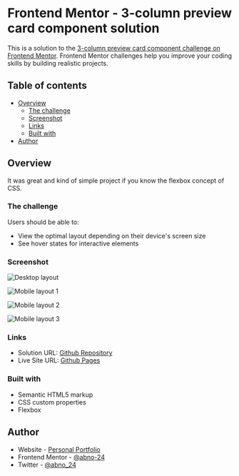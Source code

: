# Frontend Mentor - 3-column preview card component solution

This is a solution to the [3-column preview card component challenge on Frontend Mentor](https://www.frontendmentor.io/challenges/3column-preview-card-component-pH92eAR2-). Frontend Mentor challenges help you improve your coding skills by building realistic projects. 

## Table of contents

- [Overview](#overview)
  - [The challenge](#the-challenge)
  - [Screenshot](#screenshot)
  - [Links](#links)
  - [Built with](#built-with)
- [Author](#author)
## Overview
  It was great and kind of simple project if you know the flexbox concept of CSS.
### The challenge

Users should be able to:

- View the optimal layout depending on their device's screen size
- See hover states for interactive elements

### Screenshot

![Desktop layout](./screenshot/Desktop-Layout-(1).png)

![Mobile layout 1](./screenshot/Mobile-layout-1.png)

![Mobile layout 2](./screenshot/Mobile-layout-2.png)

![Mobile layout 3](./screenshot/Mobile-layout-3.png)
### Links

- Solution URL: [Github Repository](https://github.com/abno-24/3-column-preview-card-component)
- Live Site URL: [Github Pages](https://abno-24.github.io/3-column-preview-card-component/)

### Built with

- Semantic HTML5 markup
- CSS custom properties
- Flexbox

## Author

- Website - [Personal Portfolio](https://abno-24.github.io/Portfolio/)
- Frontend Mentor - [@abno-24](https://www.frontendmentor.io/profile/abno-24)
- Twitter - [@abno_24](https://twitter.com/abno_24)